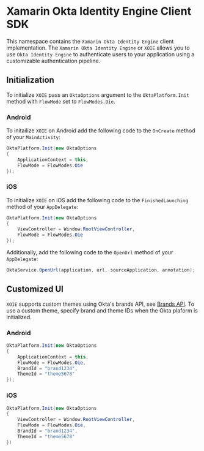 ﻿
# Xamarin Okta Identity Engine Client SDK

This namespace contains the `Xamarin Okta Identity Engine` client implementation.  The `Xamarin Okta Identity Engine` or `XOIE` allows you to use `Okta Identity Engine` to authenticate users to your application using a customizable authentication pipeline.

## Initialization

To initialize `XOIE` pass an `OktaOptions` argument to the `OktaPlatform.Init` method with `FlowMode` set to `FlowModes.Oie`.

### Android

To initailize `XOIE` on Android add the following code to the `OnCreate` method of your `MainActivity`:

```csharp
OktaPlatform.Init(new OktaOptions
{
    ApplicationContext = this,
    FlowMode = FlowModes.Oie
}); 
```

### iOS

To initialize `XOIE` on iOS add the following code to the `FinishedLaunching` method of your `AppDelegate`:

```csharp
OktaPlatform.Init(new OktaOptions
{
    ViewController = Window.RootViewController,
    FlowMode = FlowModes.Oie
});
```

Additionally, add the following code to the `OpenUrl` method of your `AppDelegate`:

```csharp
OktaService.OpenUrl(application, url, sourceApplication, annotation);
```

## Customized UI

`XOIE` supports custom themes using Okta's brands API, see [Brands API](https://developer.okta.com/docs/reference/api/brands/).  To use a custom theme, specify brand and theme IDs when the Okta plaform is initialized.

### Android

```csharp
OktaPlatform.Init(new OktaOptions
{
    ApplicationContext = this,
    FlowMode = FlowModes.Oie,
    BrandId = "brand1234",
    ThemeId = "theme5678"
});
```

### iOS

```csharp
OktaPlatform.Init(new OktaOptions
{
    ViewController = Window.RootViewController,
    FlowMode = FlowModes.Oie,
    BrandId = "brand1234",
    ThemeId = "theme5678"
})
```

